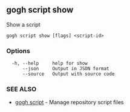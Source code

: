 ## gogh script show

Show a script

```
gogh script show [flags] <script-id>
```

### Options

```
  -h, --help     help for show
      --json     Output in JSON format
      --source   Output with source code
```

### SEE ALSO

* [gogh script](gogh_script.md)	 - Manage repository script files

